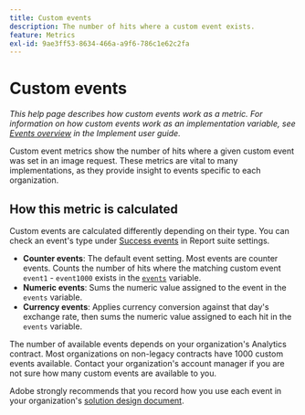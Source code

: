 ```yaml
---
title: Custom events
description: The number of hits where a custom event exists.
feature: Metrics
exl-id: 9ae3ff53-8634-466a-a9f6-786c1e62c2fa
---
```

# Custom events

*This help page describes how custom events work as a metric. For information on how custom events work as an implementation variable, see [Events overview](/help/implement/vars/page-vars/events/events-overview.md) in the Implement user guide.*

Custom event metrics show the number of hits where a given custom event was set in an image request. These metrics are vital to many implementations, as they provide insight to events specific to each organization.

## How this metric is calculated

Custom events are calculated differently depending on their type. You can check an event's type under [Success events](/help/admin/admin/c-manage-report-suites/c-edit-report-suites/conversion-var-admin/c-success-events/success-event.md) in Report suite settings.

* **Counter events**: The default event setting. Most events are counter events. Counts the number of hits where the matching custom event `event1` - `event1000` exists in the [`events`](/help/implement/vars/page-vars/events/events-overview.md) variable.
* **Numeric events**: Sums the numeric value assigned to the event in the `events` variable.
* **Currency events**: Applies currency conversion against that day's exchange rate, then sums the numeric value assigned to each hit in the `events` variable.

The number of available events depends on your organization's Analytics contract. Most organizations on non-legacy contracts have 1000 custom events available. Contact your organization's account manager if you are not sure how many custom events are available to you.

Adobe strongly recommends that you record how you use each event in your organization's [solution design document](/help/implement/prepare/solution-design.md).
